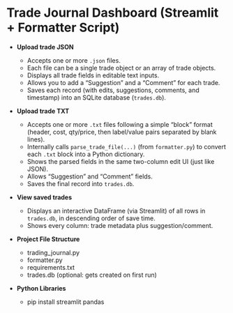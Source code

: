 # Trade Journal Dashboard (Streamlit + Formatter Script)
- **Upload trade JSON**  
  - Accepts one or more `.json` files.  
  - Each file can be a single trade object or an array of trade objects.  
  - Displays all trade fields in editable text inputs.  
  - Allows you to add a “Suggestion” and a “Comment” for each trade.  
  - Saves each record (with edits, suggestions, comments, and timestamp) into an SQLite database (`trades.db`).

- **Upload trade TXT**  
  - Accepts one or more `.txt` files following a simple “block” format (header, cost, qty/price, then label/value pairs separated by blank lines).  
  - Internally calls `parse_trade_file(...)` (from `formatter.py`) to convert each `.txt` block into a Python dictionary.  
  - Shows the parsed fields in the same two-column edit UI (just like JSON).  
  - Allows “Suggestion” and “Comment” fields.  
  - Saves the final record into `trades.db`.

- **View saved trades**  
  - Displays an interactive DataFrame (via Streamlit) of all rows in `trades.db`, in descending order of save time.  
  - Shows every column: trade metadata plus suggestion/comment.

- **Project File Structure**
  - trading_journal.py
  - formatter.py
  - requirements.txt
  - trades.db (optional: gets created on first run)

- **Python Libraries**
  - pip install streamlit pandas
